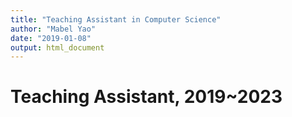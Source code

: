 ```yaml
---
title: "Teaching Assistant in Computer Science"
author: "Mabel Yao"
date: "2019-01-08"
output: html_document
---
```


# Teaching Assistant, 2019~2023
